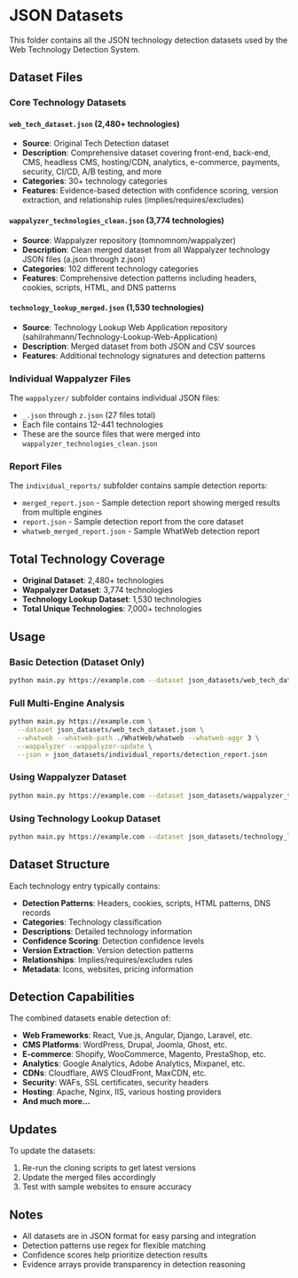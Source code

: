 # JSON Datasets

This folder contains all the JSON technology detection datasets used by the Web Technology Detection System.

## Dataset Files

### Core Technology Datasets

#### `web_tech_dataset.json` (2,480+ technologies)
- **Source**: Original Tech Detection dataset
- **Description**: Comprehensive dataset covering front-end, back-end, CMS, headless CMS, hosting/CDN, analytics, e-commerce, payments, security, CI/CD, A/B testing, and more
- **Categories**: 30+ technology categories
- **Features**: Evidence-based detection with confidence scoring, version extraction, and relationship rules (implies/requires/excludes)

#### `wappalyzer_technologies_clean.json` (3,774 technologies)
- **Source**: Wappalyzer repository (tomnomnom/wappalyzer)
- **Description**: Clean merged dataset from all Wappalyzer technology JSON files (a.json through z.json)
- **Categories**: 102 different technology categories
- **Features**: Comprehensive detection patterns including headers, cookies, scripts, HTML, and DNS patterns

#### `technology_lookup_merged.json` (1,530 technologies)
- **Source**: Technology Lookup Web Application repository (sahilrahmann/Technology-Lookup-Web-Application)
- **Description**: Merged dataset from both JSON and CSV sources
- **Features**: Additional technology signatures and detection patterns

### Individual Wappalyzer Files
The `wappalyzer/` subfolder contains individual JSON files:
- `_.json` through `z.json` (27 files total)
- Each file contains 12-441 technologies
- These are the source files that were merged into `wappalyzer_technologies_clean.json`

### Report Files
The `individual_reports/` subfolder contains sample detection reports:
- `merged_report.json` - Sample detection report showing merged results from multiple engines
- `report.json` - Sample detection report from the core dataset
- `whatweb_merged_report.json` - Sample WhatWeb detection report

## Total Technology Coverage

- **Original Dataset**: 2,480+ technologies
- **Wappalyzer Dataset**: 3,774 technologies
- **Technology Lookup Dataset**: 1,530 technologies
- **Total Unique Technologies**: 7,000+ technologies

## Usage

### Basic Detection (Dataset Only)
```bash
python main.py https://example.com --dataset json_datasets/web_tech_dataset.json --json
```

### Full Multi-Engine Analysis
```bash
python main.py https://example.com \
  --dataset json_datasets/web_tech_dataset.json \
  --whatweb --whatweb-path ./WhatWeb/whatweb --whatweb-aggr 3 \
  --wappalyzer --wappalyzer-update \
  --json > json_datasets/individual_reports/detection_report.json
```

### Using Wappalyzer Dataset
```bash
python main.py https://example.com --dataset json_datasets/wappalyzer_technologies_clean.json --json
```

### Using Technology Lookup Dataset
```bash
python main.py https://example.com --dataset json_datasets/technology_lookup_merged.json --json
```

## Dataset Structure

Each technology entry typically contains:
- **Detection Patterns**: Headers, cookies, scripts, HTML patterns, DNS records
- **Categories**: Technology classification
- **Descriptions**: Detailed technology information
- **Confidence Scoring**: Detection confidence levels
- **Version Extraction**: Version detection patterns
- **Relationships**: Implies/requires/excludes rules
- **Metadata**: Icons, websites, pricing information

## Detection Capabilities

The combined datasets enable detection of:
- **Web Frameworks**: React, Vue.js, Angular, Django, Laravel, etc.
- **CMS Platforms**: WordPress, Drupal, Joomla, Ghost, etc.
- **E-commerce**: Shopify, WooCommerce, Magento, PrestaShop, etc.
- **Analytics**: Google Analytics, Adobe Analytics, Mixpanel, etc.
- **CDNs**: Cloudflare, AWS CloudFront, MaxCDN, etc.
- **Security**: WAFs, SSL certificates, security headers
- **Hosting**: Apache, Nginx, IIS, various hosting providers
- **And much more...**

## Updates

To update the datasets:
1. Re-run the cloning scripts to get latest versions
2. Update the merged files accordingly
3. Test with sample websites to ensure accuracy

## Notes

- All datasets are in JSON format for easy parsing and integration
- Detection patterns use regex for flexible matching
- Confidence scores help prioritize detection results
- Evidence arrays provide transparency in detection reasoning